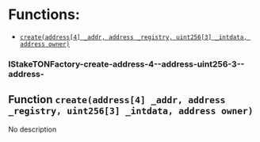 # Functions:

- [`create(address[4] _addr, address _registry, uint256[3] _intdata, address owner)`](#IStakeTONFactory-create-address-4--address-uint256-3--address-)

### IStakeTONFactory-create-address-4--address-uint256-3--address-

## Function `create(address[4] _addr, address _registry, uint256[3] _intdata, address owner)`

No description
